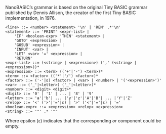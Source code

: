 NanoBASIC’s grammar is based on the original Tiny BASIC grammar published by Dennis Allison, the creator of the first Tiny BASIC implementation, in 1976.

```
<line> ::= <number> <statement> '\n' | 'REM' .*'\n'
<statement> ::= 'PRINT' <expr-list> |
    'IF' <boolean-expr> 'THEN' <statement> |
    'GOTO' <expression> |
    'GOSUB' <expression> |
    'INPUT' <var> |
    'LET' <var> '=' <expression> |
    'RETURN'
<expr-list> ::= (<string> | <expression>) (',' (<string> | <expression>))*
<expression> ::= <term> (('+'|'-') <term>)*
<term> ::= <factor> (('*'|'/') <factor>)*
<factor> ::= ('-'|ε) <factor> | <var> | <number> | '('<expression>')'
<var> ::= ('_'|<letter>) ('_'|<letter>)*
<number> ::= <digit> <digit>*
<digit> ::= '0' | '1' | ... | '8' | '9'
<letter> ::= 'a'|'b'| ... |'y'|'z'|'A'|'B'| ... |'Y'|'Z'
<relop> ::= '<' ('>'|'='|ε) | '>' ('<'|'='|ε) | '='
<boolean-expr> ::= <expression> <relop> <expression>
<string> ::= '"' .* '"'
```

Where epsilon (`ε`) indicates that the corresponding *or* component could be empty.
